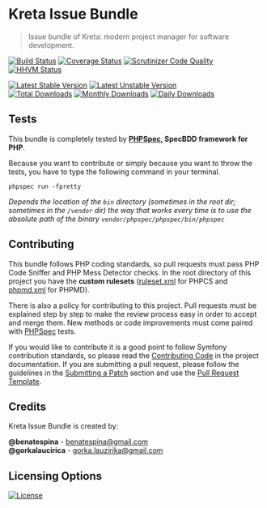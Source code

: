 # Kreta Issue Bundle
> Issue bundle of Kreta: modern project manager for software development.

[![Build Status](https://travis-ci.org/kreta-io/CoreBundle.svg?branch=master)](https://travis-ci.org/kreta-io/CoreBundle)
[![Coverage Status](https://img.shields.io/coveralls/kreta-io/CoreBundle.svg)](https://coveralls.io/r/kreta-io/CoreBundle)
[![Scrutinizer Code Quality](https://scrutinizer-ci.com/g/kreta-io/CoreBundle/badges/quality-score.png?b=master)](https://scrutinizer-ci.com/g/kreta-io/CoreBundle/?branch=master)
[![HHVM Status](http://hhvm.h4cc.de/badge/kreta/issue-bundle.svg)](http://hhvm.h4cc.de/package/kreta/issue-bundle)

[![Latest Stable Version](https://poser.pugx.org/kreta/issue-bundle/v/stable.svg)](https://packagist.org/packages/kreta/issue-bundle)
[![Latest Unstable Version](https://poser.pugx.org/kreta/issue-bundle/v/unstable.svg)](https://packagist.org/packages/kreta/issue-bundle)
&nbsp;&nbsp;&nbsp;&nbsp;&nbsp;&nbsp;&nbsp;&nbsp;&nbsp;&nbsp;
[![Total Downloads](https://poser.pugx.org/kreta/issue-bundle/downloads.svg)](https://packagist.org/packages/kreta/issue-bundle)
[![Monthly Downloads](https://poser.pugx.org/kreta/issue-bundle/d/monthly.png)](https://packagist.org/packages/kreta/issue-bundle)
[![Daily Downloads](https://poser.pugx.org/kreta/issue-bundle/d/daily.png)](https://packagist.org/packages/kreta/issue-bundle)

Tests
-----

This bundle is completely tested by **[PHPSpec][1], SpecBDD framework for PHP**.

Because you want to contribute or simply because you want to throw the tests, you have to type the following command
in your terminal.

    phpspec run -fpretty

*Depends the location of the `bin` directory (sometimes in the root dir; sometimes in the `/vendor` dir) the way that
works every time is to use the absolute path of the binary `vendor/phpspec/phpspec/bin/phpspec`*


Contributing
------------

This bundle follows PHP coding standards, so pull requests must pass PHP Code Sniffer and PHP Mess Detector
checks. In the root directory of this project you have the **custom rulesets** ([ruleset.xml]() for PHPCS and
[phpmd.xml]() for PHPMD).

There is also a policy for contributing to this project. Pull requests must
be explained step by step to make the review process easy in order to
accept and merge them. New methods or code improvements must come paired with [PHPSpec][1] tests.

If you would like to contribute it is a good point to follow Symfony contribution standards,
so please read the [Contributing Code][2] in the project
documentation. If you are submitting a pull request, please follow the guidelines
in the [Submitting a Patch][3] section and use the [Pull Request Template][4].

[1]: http://www.phpspec.net/
[2]: http://symfony.com/doc/current/contributing/code/index.html
[3]: http://symfony.com/doc/current/contributing/code/patches.html#check-list
[4]: http://symfony.com/doc/current/contributing/code/patches.html#make-a-pull-request

Credits
-------
Kreta Issue Bundle is created by:
>
**@benatespina** - [benatespina@gmail.com](mailto:benatespina@gmail.com)<br/>
**@gorkalaucirica** - [gorka.lauzirika@gmail.com](mailto:gorka.lauzirika@gmail.com)

Licensing Options
-----------------
[![License](https://poser.pugx.org/kreta/issue-bundle/license.svg)](https://github.com/kreta-io/kreta/blob/master/LICENSE.md)
